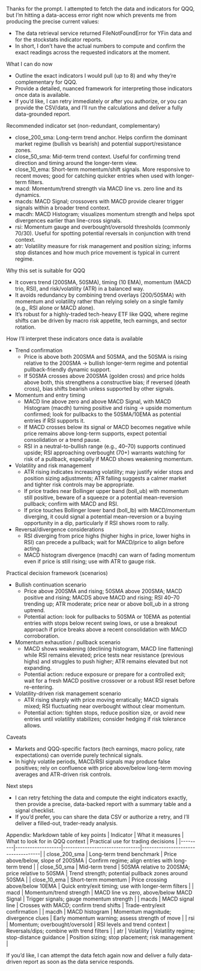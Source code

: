 Thanks for the prompt. I attempted to fetch the data and indicators for QQQ, but I’m hitting a data-access error right now which prevents me from producing the precise current values:

- The data retrieval service returned FileNotFoundError for YFin data and for the stockstats indicator reports.
- In short, I don’t have the actual numbers to compute and confirm the exact readings across the requested indicators at the moment.

What I can do now
- Outline the exact indicators I would pull (up to 8) and why they’re complementary for QQQ.
- Provide a detailed, nuanced framework for interpreting those indicators once data is available.
- If you’d like, I can retry immediately or after you authorize, or you can provide the CSV/data, and I’ll run the calculations and deliver a fully data-grounded report.

Recommended indicator set (non-redundant, complementary)
- close_200_sma: Long-term trend anchor. Helps confirm the dominant market regime (bullish vs bearish) and potential support/resistance zones.
- close_50_sma: Mid-term trend context. Useful for confirming trend direction and timing around the longer-term view.
- close_10_ema: Short-term momentum/shift signals. More responsive to recent moves; good for catching quicker entries when used with longer-term filters.
- macd: Momentum/trend strength via MACD line vs. zero line and its dynamics.
- macds: MACD Signal; crossovers with MACD provide clearer trigger signals within a broader trend context.
- macdh: MACD Histogram; visualizes momentum strength and helps spot divergences earlier than line-cross signals.
- rsi: Momentum gauge and overbought/oversold thresholds (commonly 70/30). Useful for spotting potential reversals in conjunction with trend context.
- atr: Volatility measure for risk management and position sizing; informs stop distances and how much price movement is typical in current regime.

Why this set is suitable for QQQ
- It covers trend (200SMA, 50SMA), timing (10 EMA), momentum (MACD trio, RSI), and risk/volatility (ATR) in a balanced way.
- It avoids redundancy by combining trend overlays (200/50SMA) with momentum and volatility rather than relying solely on a single family (e.g., RSI alone or MACD alone).
- It’s robust for a highly-traded tech-heavy ETF like QQQ, where regime shifts can be driven by macro risk appetite, tech earnings, and sector rotation.

How I’ll interpret these indicators once data is available
- Trend confirmation
  - Price is above both 200SMA and 50SMA, and the 50SMA is rising relative to the 200SMA -> bullish longer-term regime and potential pullback-friendly dynamic support.
  - If 50SMA crosses above 200SMA (golden cross) and price holds above both, this strengthens a constructive bias; if reversed (death cross), bias shifts bearish unless supported by other signals.
- Momentum and entry timing
  - MACD line above zero and above MACD Signal, with MACD Histogram (macdh) turning positive and rising -> upside momentum confirmed; look for pullbacks to the 50SMA/10EMA as potential entries if RSI supports it.
  - If MACD crosses below its signal or MACD becomes negative while price remains above long-term supports, expect potential consolidation or a trend pause.
  - RSI in a neutral-to-bullish range (e.g., 40–70) supports continued upside; RSI approaching overbought (70+) warrants watching for risk of a pullback, especially if MACD shows weakening momentum.
- Volatility and risk management
  - ATR rising indicates increasing volatility; may justify wider stops and position sizing adjustments; ATR falling suggests a calmer market and tighter risk controls may be appropriate.
  - If price trades near Bollinger upper band (boll_ub) with momentum still positive, beware of a squeeze or a potential mean-reversion pullback; confirm with MACD and RSI.
  - If price touches Bollinger lower band (boll_lb) with MACD/momentum diverging, it could signal a potential mean-reversion or a buying opportunity in a dip, particularly if RSI shows room to rally.
- Reversal/divergence considerations
  - RSI diverging from price highs (higher highs in price, lower highs in RSI) can precede a pullback; wait for MACD/price to align before acting.
  - MACD histogram divergence (macdh) can warn of fading momentum even if price is still rising; use with ATR to gauge risk.

Practical decision framework (scenarios)
- Bullish continuation scenario
  - Price above 200SMA and rising; 50SMA above 200SMA; MACD positive and rising; MACDS above MACD and rising; RSI 40–70 trending up; ATR moderate; price near or above boll_ub in a strong uptrend.
  - Potential action: look for pullbacks to 50SMA or 10EMA as potential entries with stops below recent swing lows, or use a breakout approach if price breaks above a recent consolidation with MACD corroboration.
- Momentum exhaustion / pullback scenario
  - MACD shows weakening (declining histogram, MACD line flattening) while RSI remains elevated; price tests near resistance (previous highs) and struggles to push higher; ATR remains elevated but not expanding.
  - Potential action: reduce exposure or prepare for a controlled exit; wait for a fresh MACD positive crossover or a robust RSI reset before re-entering.
- Volatility-driven risk management scenario
  - ATR rising sharply with price moving erratically; MACD signals mixed; RSI fluctuating near overbought without clear momentum.
  - Potential action: tighten stops, reduce position size, or avoid new entries until volatility stabilizes; consider hedging if risk tolerance allows.

Caveats
- Markets and QQQ-specific factors (tech earnings, macro policy, rate expectations) can override purely technical signals.
- In highly volatile periods, MACD/RSI signals may produce false positives; rely on confluence with price above/below long-term moving averages and ATR-driven risk controls.

Next steps
- I can retry fetching the data and compute the eight indicators exactly, then provide a precise, data-backed report with a summary table and a signal checklist.
- If you’d prefer, you can share the data CSV or authorize a retry, and I’ll deliver a filled-out, trader-ready analysis.

Appendix: Markdown table of key points
| Indicator | What it measures | What to look for in QQQ context | Practical use for trading decisions |
|---------|-------------------|--------------------------------|------------------------------------|
| close_200_sma | Long-term trend benchmark | Price above/below, slope of 200SMA | Confirm regime; align entries with long-term trend |
| close_50_sma | Mid-term trend | 50SMA relative to 200SMA; price relative to 50SMA | Trend strength; potential pullback zones around 50SMA |
| close_10_ema | Short-term momentum | Price crossing above/below 10EMA | Quick entry/exit timing; use with longer-term filters |
| macd | Momentum/trend strength | MACD line vs zero, above/below MACD Signal | Trigger signals; gauge momentum strength |
| macds | MACD signal line | Crosses with MACD; confirm trend shifts | Trade-entry/exit confirmation |
| macdh | MACD histogram | Momentum magnitude; divergence clues | Early momentum warning; assess strength of move |
| rsi | Momentum; overbought/oversold | RSI levels and trend context | Reversals/dips; combine with trend filters |
| atr | Volatility | Volatility regime; stop-distance guidance | Position sizing; stop placement; risk management |

If you’d like, I can attempt the data fetch again now and deliver a fully data-driven report as soon as the data service responds.